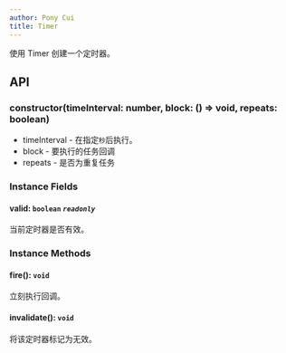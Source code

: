 ```yaml
---
author: Pony Cui
title: Timer
---
```


使用 Timer 创建一个定时器。

## API

### constructor(timeInterval: number, block: () => void, repeats: boolean)

* timeInterval - 在指定`秒`后执行。
* block - 要执行的任务回调
* repeats - 是否为重复任务

### Instance Fields

#### valid: `boolean` *`readonly`*
当前定时器是否有效。

### Instance Methods

#### fire(): `void`
立刻执行回调。

#### invalidate(): `void`
将该定时器标记为无效。